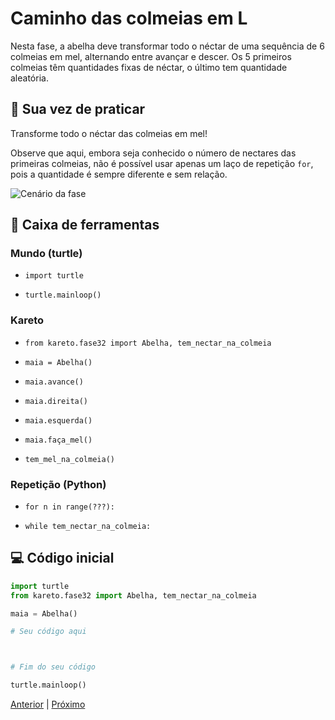 # Caminho das colmeias em L

Nesta fase, a abelha deve transformar todo o néctar de uma sequência de 6 colmeias em mel, alternando entre avançar e descer. Os 5 primeiros colmeias têm quantidades fixas de néctar, o último tem quantidade aleatória.


## 🐝 Sua vez de praticar

Transforme todo o néctar das colmeias em mel!

Observe que aqui, embora seja conhecido o número de nectares das primeiras
colmeias, não é possível usar apenas um laço de repetição `for`, pois a
quantidade é sempre diferente e sem relação.

![Cenário da fase](cenario_32.png)


## 🧰 Caixa de ferramentas

### Mundo (turtle)
- `import turtle`

- `turtle.mainloop()`


### Kareto

- `from kareto.fase32 import Abelha, tem_nectar_na_colmeia`

- `maia = Abelha()`

- `maia.avance()`

- `maia.direita()`

- `maia.esquerda()`

- `maia.faça_mel()`

- `tem_mel_na_colmeia()`


### Repetição (Python)
- `for n in range(???):`

- `while tem_nectar_na_colmeia:`


## 💻 Código inicial

```python
import turtle
from kareto.fase32 import Abelha, tem_nectar_na_colmeia

maia = Abelha()

# Seu código aqui



# Fim do seu código

turtle.mainloop()
```

[Anterior](../fase31/README.md) | [Próximo](../fase33/README.md)
